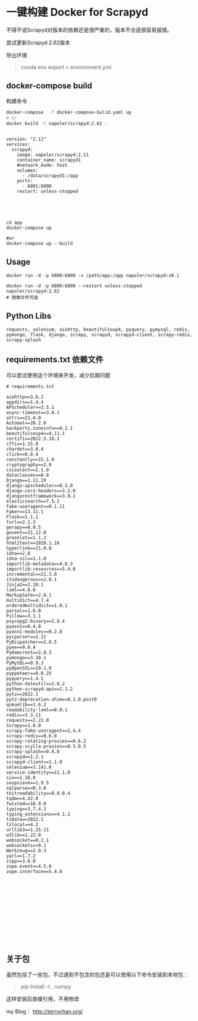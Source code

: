# 一键构建 Docker for Scrapyd

不得不说Scrapyd对版本的依赖还是很严重的，版本不合适很容易报错。


尝试更新Scrapyd 2.62版本



导出环境
> conda env export > environment.yml
## docker-compose build

构建命令
```bash
docker-compose  -f docker-compose-bulid.yaml up
# or
docker build -t napoler/scrapyd:2.62 .

```



```commandline

version: "2.11"
services:
  scrapyd:
    image: napoler/scrapyd:2.11
    container_name: scrapyd1
    #network_mode: host
    volumes:
      - /data/scrapyd1:/app
    ports:
      - 6801:6800
    restart: unless-stopped





```





```commandline
cd app
docker-compose up

#or
docker-compose up --build
```

## Usage

```
docker run -d -p 6800:6800 -v /path/app:/app napoler/scrapyd:v0.1

docker run -d -p 6800:6800 --restart unless-stopped napoler/scrapyd:2.62
# 镜像文件可选
```

## Python Libs

```
requests, selenium, aiohttp, beautifulsoup4, pyquery, pymysql, redis, pymongo, flask, django, scrapy, scrapyd, scrapyd-client, scrapy-redis, scrapy-splash
```

## requirements.txt  依赖文件
可以尝试使用这个环境来开发，减少后期问题

```commandline
# requirements.txt

aiohttp==3.6.2
appdirs==1.4.4
APScheduler==3.5.1
async-timeout==3.0.1
attrs==21.4.0
Automat==20.2.0
backports.zoneinfo==0.2.1
beautifulsoup4==4.11.1
certifi==2022.5.18.1
cffi==1.15.0
chardet==3.0.4
click==8.0.4
constantly==15.1.0
cryptography==2.8
cssselect==1.1.0
dataclasses==0.8
Django==1.11.29
django-apscheduler==0.3.0
django-cors-headers==3.2.0
djangorestframework==3.9.2
elasticsearch==7.5.1
fake-useragent==0.1.11
Faker==13.11.1
Flask==1.1.1
furl==2.1.3
gerapy==0.9.5
gevent==21.12.0
greenlet==1.1.2
html2text==2020.1.16
hyperlink==21.0.0
idna==2.8
idna-ssl==1.1.0
importlib-metadata==4.8.3
importlib-resources==5.4.0
incremental==21.3.0
itsdangerous==2.0.1
Jinja2==2.10.1
lxml==4.8.0
MarkupSafe==2.0.1
multidict==4.7.4
orderedmultidict==1.0.1
parsel==1.6.0
Pillow==3.1.1
psycopg2-binary==2.8.4
pyasn1==0.4.8
pyasn1-modules==0.2.8
pycparser==2.21
PyDispatcher==2.0.5
pyee==9.0.4
PyHamcrest==2.0.3
pymongo==3.10.1
PyMySQL==0.9.3
pyOpenSSL==19.1.0
pyppeteer==0.0.25
pyquery==1.4.1
python-dateutil==2.8.2
python-scrapyd-api==2.1.2
pytz==2022.1
pytz-deprecation-shim==0.1.0.post0
queuelib==1.6.2
readability-lxml==0.8.1
redis==3.3.11
requests==2.22.0
Scrapy==1.6.0
scrapy-fake-useragent==1.4.4
scrapy-redis==0.6.8
scrapy-rotating-proxies==0.6.2
scrapy-scylla-proxies==0.5.0.5
scrapy-splash==0.8.0
scrapyd==1.2.1
scrapyd-client==1.1.0
selenium==3.141.0
service-identity==21.1.0
six==1.16.0
soupsieve==1.9.5
sqlparse==0.3.0
tkitreadability==0.0.0.4
tqdm==4.42.0
Twisted==18.9.0
typing==3.7.4.3
typing_extensions==4.1.1
tzdata==2022.1
tzlocal==4.2
urllib3==1.25.11
w3lib==1.22.0
websocket==0.2.1
websockets==9.1
Werkzeug==2.0.3
yarl==1.7.2
zipp==3.6.0
zope.event==4.5.0
zope.interface==5.4.0














```
## 关于包

虽然包括了一些包，不过遇到不包含的包还是可以使用以下命令安装到本地包：

>pip install -t . numpy

这样安装后直接引用，不用修改


my Blog： http://terrychan.org/